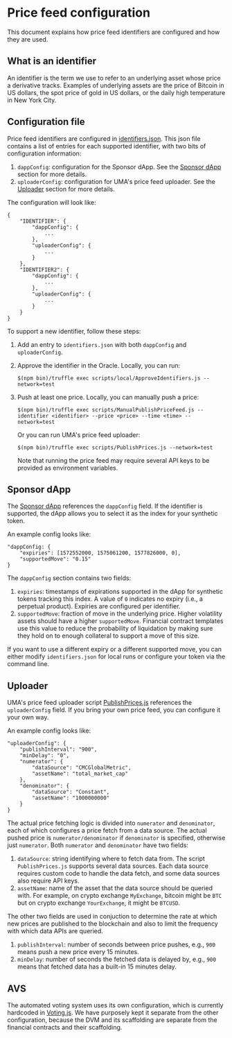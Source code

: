 # Price feed configuration

This document explains how price feed identifiers are configured and how they are used.

## What is an identifier

An identifier is the term we use to refer to an underlying asset whose price a derivative tracks. Examples of underlying
assets are the price of Bitcoin in US dollars, the spot price of gold in US dollars, or the daily high temperature in
New York City.

## Configuration file

Price feed identifiers are configured in [identifiers.json](https://github.com/UMAprotocol/protocol/blob/master/core/config/identifiers.json).
This json file contains a list of entries for each supported identifier, with two bits of configuration information:
1. `dappConfig`: configuration for the Sponsor dApp. See the [Sponsor dApp](#sponsor-dapp) section for more details.
2. `uploaderConfig`: configuration for UMA's price feed uploader. See the [Uploader](#uploader) section for more details.

The configuration will look like:
```
{
    "IDENTIFIER": {
        "dappConfig": {
            ...
        },
        "uploaderConfig": {
            ...
        }
    },
    "IDENTIFIER2": {
        "dappConfig": {
            ...
        },
        "uploaderConfig": {
            ...
        }
    }
}
```

To support a new identifier, follow these steps:
1. Add an entry to `identifiers.json` with both `dappConfig` and `uploaderConfig`.
2. Approve the identifier in the Oracle. Locally, you can run:

   ```
   $(npm bin)/truffle exec scripts/local/ApproveIdentifiers.js --network=test
   ```

3. Push at least one price. Locally, you can manually push a price:

   ```
   $(npm bin)/truffle exec scripts/ManualPublishPriceFeed.js --identifier <identifier> --price <price> --time <time> --network=test
   ```

   Or you can run UMA's price feed uploader:

   ```
   $(npm bin)/truffle exec scripts/PublishPrices.js --network=test
   ```

   Note that running the price feed may require several API keys to be provided as environment variables.

## Sponsor dApp

The [Sponsor dApp](https://github.com/UMAprotocol/protocol/tree/master/sponsor-dapp-v2) references the `dappConfig` field.
If the identifier is supported, the dApp allows you to select it as the index for your synthetic token.

An example config looks like:
```
"dappConfig: {
    "expiries": [1572552000, 1575061200, 1577826000, 0],
    "supportedMove": "0.15"
}
```

The `dappConfig` section contains two fields:
1. `expiries`: timestamps of expirations supported in the dApp for synthetic tokens tracking this index. A value of `0`
   indicates no expiry (i.e., a perpetual product). Expiries are configured per identifier.
2. `supportedMove`: fraction of move in the underlying price. Higher volatility assets should have a higher
   `supportedMove`. Financial contract templates use this value to reduce the probability of liquidation by making sure
   they hold on to enough collateral to support a move of this size.

If you want to use a different expiry or a different supported move, you can either modify `identifiers.json` for local
runs or configure your token via the command line.

## Uploader

UMA's price feed uploader script [PublishPrices.js](https://github.com/UMAprotocol/protocol/blob/master/core/scripts/PublishPrices.js)
references the `uploaderConfig` field. If you bring your own price feed, you can configure it your own way.

An example config looks like:
```
"uploaderConfig": {
    "publishInterval": "900",
    "minDelay": "0",
    "numerator": {
        "dataSource": "CMCGlobalMetric",
        "assetName": "total_market_cap"
    },
    "denominator": {
        "dataSource": "Constant",
        "assetName": "1000000000"
    }
}
```

The actual price fetching logic is divided into `numerator` and `denominator`, each of which configures a price fetch
from a data source. The actual pushed price is `numerator/denominator` if `denominator` is specified, otherwise just
`numerator`. Both `numerator` and `denominator` have two fields:
1. `dataSource`: string identifying where to fetch data from. The script `PublishPrices.js` supports several data
   sources. Each data source requires custom code to handle the data fetch, and some data sources also require API keys.
2. `assetName`: name of the asset that the data source should be queried with. For example, on crypto exchange
   `MyExchange`, bitcoin might be `BTC` but on crypto exchange `YourExchange`, it might be `BTCUSD`.

The other two fields are used in conjuction to determine the rate at which new prices are published to the blockchain
and also to limit the frequency with which data APIs are queried.
1. `publishInterval`: number of seconds between price pushes, e.g., `900` means push a new price every 15 minutes.
2. `minDelay`: number of seconds the fetched data is delayed by, e.g., `900` means that fetched data has a built-in 15
   minutes delay.

## AVS

The automated voting system uses its own configuration, which is currently hardcoded in
[Voting.js](https://github.com/UMAprotocol/protocol/blob/master/core/scripts/Voting.js). We have purposely kept it separate
from the other configuration, because the DVM and its scaffolding are separate from the financial contracts and their scaffolding.
